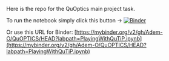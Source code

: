 Here is the repo for the QuOptics main project task.

To run the notebook simply click this button -> [![Binder](https://mybinder.org/badge_logo.svg)]([https://mybinder.org/v2/gh/Adem-O/QuOPTICS/HEAD](https://mybinder.org/v2/gh/Adem-O/QuOPTICS/HEAD?labpath=PlayingWithQuTiP.ipynb))

Or use this URL for Binder: [https://mybinder.org/v2/gh/Adem-O/QuOPTICS/HEAD?labpath=PlayingWithQuTiP.ipynb](https://mybinder.org/v2/gh/Adem-O/QuOPTICS/HEAD?labpath=PlayingWithQuTiP.ipynb)


